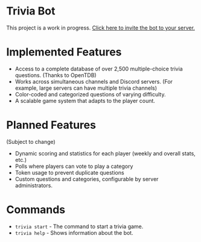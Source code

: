 # Trivia Bot
This project is a work in progress.
[Click here to invite the bot to your server.](https://discordapp.com/oauth2/authorize?client_id=337654994461261825&scope=bot)

# Implemented Features
- Access to a complete database of over 2,500 multiple-choice trivia questions. (Thanks to OpenTDB)
- Works across simultaneous channels and Discord servers. (For example, large servers can have multiple trivia channels)
- Color-coded and categorized questions of varying difficulty.
- A scalable game system that adapts to the player count.

# Planned Features
(Subject to change)
- Dynamic scoring and statistics for each player (weekly and overall stats, etc.)
- Polls where players can vote to play a category
- Token usage to prevent duplicate questions
- Custom questions and categories, configurable by server administrators.

# Commands
- `trivia start`  - The command to start a trivia game.
- `trivia help` - Shows information about the bot.
